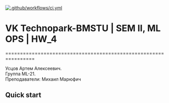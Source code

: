 [![.github/workflows/ci.yml](https://github.com/made-mlops-2022/artem_ustsov/actions/workflows/ci.yml/badge.svg)](https://github.com/made-mlops-2022/artem_ustsov/actions/workflows/ci.yml)
# VK Technopark-BMSTU | SEM II, ML OPS | HW_4

================================================================ 

Усцов Артем Алексеевич.  
Группа ML-21.  
Преподаватели: Михаил Марюфич


## Quick start